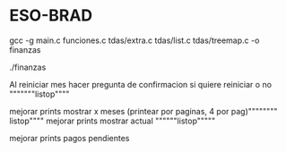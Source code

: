 # ESO-BRAD
gcc -g main.c funciones.c tdas/extra.c tdas/list.c tdas/treemap.c -o finanzas

./finanzas

Al reiniciar mes hacer pregunta de confirmacion si quiere reiniciar o no """""""listop""""

mejorar prints mostrar x meses (printear por paginas, 4 por pag)"""""""" listop""""
mejorar prints mostrar actual """"""listop"""""

mejorar prints pagos pendientes 



